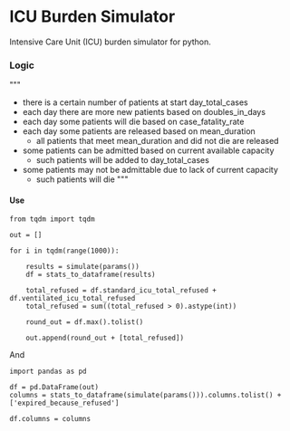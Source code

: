 # ICU Burden Simulator
Intensive Care Unit (ICU) burden simulator for python.

### Logic

"""
- there is a certain number of patients at start day_total_cases
- each day there are more new patients based on doubles_in_days
- each day some patients will die based on case_fatality_rate
- each day some patients are released based on mean_duration
    - all patients that meet mean_duration and did not die are released
- some patients can be admitted based on current available capacity
    - such patients will be added to day_total_cases
- some patients may not be admittable due to lack of current capacity
    - such patients will die
"""

#### Use

```
from tqdm import tqdm

out = []

for i in tqdm(range(1000)):
    
    results = simulate(params())
    df = stats_to_dataframe(results)
    
    total_refused = df.standard_icu_total_refused + df.ventilated_icu_total_refused
    total_refused = sum((total_refused > 0).astype(int))
    
    round_out = df.max().tolist()
    
    out.append(round_out + [total_refused])
```
And
```
import pandas as pd

df = pd.DataFrame(out)
columns = stats_to_dataframe(simulate(params())).columns.tolist() + ['expired_because_refused']

df.columns = columns
```
